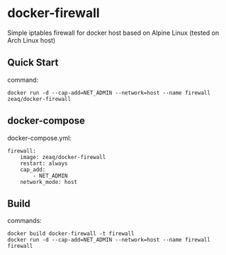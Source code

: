 # docker-firewall
Simple iptables firewall for docker host based on Alpine Linux (tested on Arch Linux host)

## Quick Start
command:

    docker run -d --cap-add=NET_ADMIN --network=host --name firewall zeaq/docker-firewall

## docker-compose
docker-compose.yml:

    firewall:
        image: zeaq/docker-firewall
        restart: always
        cap_add:
            - NET_ADMIN
        network_mode: host

## Build
commands:

    docker build docker-firewall -t firewall
    docker run -d --cap-add=NET_ADMIN --network=host --name firewall firewall

